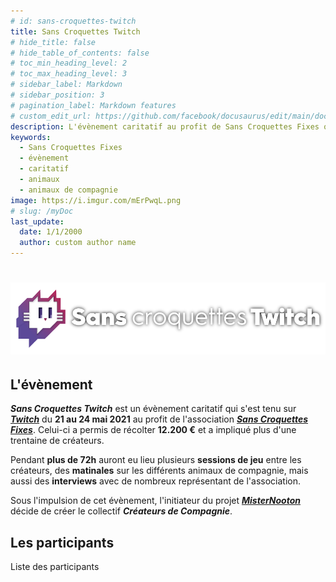 ```yaml
---
# id: sans-croquettes-twitch
title: Sans Croquettes Twitch
# hide_title: false
# hide_table_of_contents: false
# toc_min_heading_level: 2
# toc_max_heading_level: 3
# sidebar_label: Markdown
# sidebar_position: 3
# pagination_label: Markdown features
# custom_edit_url: https://github.com/facebook/docusaurus/edit/main/docs/api-doc-markdown.md
description: L'évènement caritatif au profit de Sans Croquettes Fixes qui donna naissance à Créateurs de Compagnie
keywords:
  - Sans Croquettes Fixes
  - évènement
  - caritatif
  - animaux
  - animaux de compagnie
image: https://i.imgur.com/mErPwqL.png
# slug: /myDoc
last_update:
  date: 1/1/2000
  author: custom author name
---
```


<h1 className="text--center"><img src="/img/sct/header.png" style={{maxHeight: "110px"}} /></h1>

## L'évènement

***Sans Croquettes Twitch*** est un évènement caritatif qui s'est tenu sur [***Twitch***](https://www.twitch.tv/createursdecomp) du **21 au 24 mai 2021** au profit de l'association [***Sans Croquettes Fixes***](https://sanscroquettesfixes.fr). Celui-ci a permis de récolter **12.200 €** et a impliqué plus d'une trentaine de créateurs.

Pendant **plus de 72h** auront eu lieu plusieurs **sessions de jeu** entre les créateurs, des **matinales** sur les différents animaux de compagnie, mais aussi des **interviews** avec de nombreux représentant de l'association.

Sous l'impulsion de cet évènement, l'initiateur du projet [***MisterNooton***](https://www.twitch.tv/misternooton) décide de créer le collectif ***Créateurs de Compagnie***.

<!-- ## L'association

Infos sur l'association -->

## Les participants

Liste des participants
